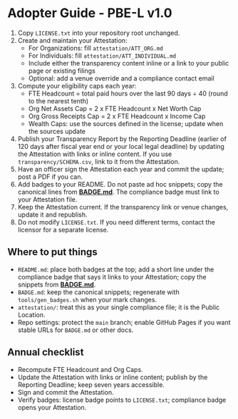 # Adopter Guide - PBE-L v1.0

1) Copy `LICENSE.txt` into your repository root unchanged.  
2) Create and maintain your Attestation:
   - For Organizations: fill `attestation/ATT_ORG.md`
   - For Individuals: fill `attestation/ATT_INDIVIDUAL.md`
   - Include either the transparency content inline or a link to your public page or existing filings
   - Optional: add a venue override and a compliance contact email
3) Compute your eligibility caps each year:
   - FTE Headcount = total paid hours over the last 90 days ÷ 40 (round to the nearest tenth)
   - Org Net Assets Cap = 2 x FTE Headcount x Net Worth Cap
   - Org Gross Receipts Cap = 2 x FTE Headcount x Income Cap
   - Wealth Caps: use the sources defined in the license; update when the sources update
4) Publish your Transparency Report by the Reporting Deadline (earlier of 120 days after fiscal year end or your local legal deadline) by updating the Attestation with links or inline content. If you use `transparency/SCHEMA.csv`, link to it from the Attestation.
5) Have an officer sign the Attestation each year and commit the update; post a PDF if you can.  
6) Add badges to your README. Do not paste ad hoc snippets; copy the canonical lines from **[BADGE.md](./BADGE.md)**. The compliance badge must link to your Attestation file.  
7) Keep the Attestation current. If the transparency link or venue changes, update it and republish.  
8) Do not modify `LICENSE.txt`. If you need different terms, contact the licensor for a separate license.

## Where to put things
- `README.md`: place both badges at the top; add a short line under the compliance badge that says it links to your Attestation; copy the snippets from **[BADGE.md](./BADGE.md)**.  
- `BADGE.md`: keep the canonical snippets; regenerate with `tools/gen_badges.sh` when your mark changes.  
- `attestation/`: treat this as your single compliance file; it is the Public Location.  
- Repo settings: protect the `main` branch; enable GitHub Pages if you want stable URLs for `BADGE.md` or other docs.

## Annual checklist
- Recompute FTE Headcount and Org Caps.  
- Update the Attestation with links or inline content; publish by the Reporting Deadline; keep seven years accessible.  
- Sign and commit the Attestation.  
- Verify badges: license badge points to `LICENSE.txt`; compliance badge opens your Attestation.
